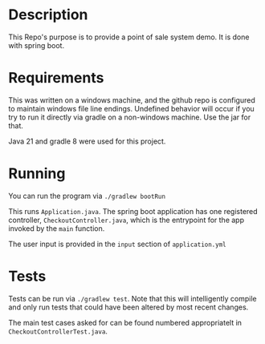 # Description
This Repo's purpose is to provide a point of sale system demo. It is done with spring boot.

# Requirements 
This was written on a windows machine, and the github repo is configured to maintain windows file line endings. Undefined behavior will occur if you try to run it directly via gradle on a non-windows machine. Use the jar for that.

Java 21 and gradle 8 were used for this project.

# Running
You can run the program via `./gradlew bootRun`

This runs `Application.java`. The spring boot application has one registered controller, `CheckoutController.java`, which is the entrypoint for the app invoked by the `main` function.

The user input is provided in the `input` section of `application.yml`

# Tests
Tests can be run via `./gradlew test`. Note that this will intelligently compile and only run tests that could have been altered by most recent changes. 

The main test cases asked for can be found numbered appropriatelt in `CheckoutControllerTest.java`.